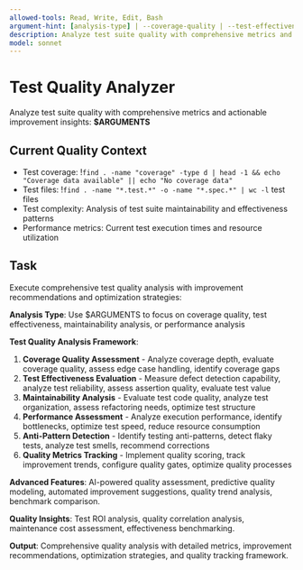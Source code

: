 ```yaml
---
allowed-tools: Read, Write, Edit, Bash
argument-hint: [analysis-type] | --coverage-quality | --test-effectiveness | --maintainability | --performance-analysis
description: Analyze test suite quality with comprehensive metrics and improvement recommendations
model: sonnet
---
```


# Test Quality Analyzer

Analyze test suite quality with comprehensive metrics and actionable improvement insights: **$ARGUMENTS**

## Current Quality Context

- Test coverage: !`find . -name "coverage" -type d | head -1 && echo "Coverage data available" || echo "No coverage data"`
- Test files: !`find . -name "*.test.*" -o -name "*.spec.*" | wc -l` test files
- Test complexity: Analysis of test suite maintainability and effectiveness patterns
- Performance metrics: Current test execution times and resource utilization

## Task

Execute comprehensive test quality analysis with improvement recommendations and optimization strategies:

**Analysis Type**: Use $ARGUMENTS to focus on coverage quality, test effectiveness, maintainability analysis, or performance analysis

**Test Quality Analysis Framework**:

1. **Coverage Quality Assessment** - Analyze coverage depth, evaluate coverage quality, assess edge case handling, identify coverage gaps
2. **Test Effectiveness Evaluation** - Measure defect detection capability, analyze test reliability, assess assertion quality, evaluate test value
3. **Maintainability Analysis** - Evaluate test code quality, analyze test organization, assess refactoring needs, optimize test structure
4. **Performance Assessment** - Analyze execution performance, identify bottlenecks, optimize test speed, reduce resource consumption
5. **Anti-Pattern Detection** - Identify testing anti-patterns, detect flaky tests, analyze test smells, recommend corrections
6. **Quality Metrics Tracking** - Implement quality scoring, track improvement trends, configure quality gates, optimize quality processes

**Advanced Features**: AI-powered quality assessment, predictive quality modeling, automated improvement suggestions, quality trend analysis, benchmark comparison.

**Quality Insights**: Test ROI analysis, quality correlation analysis, maintenance cost assessment, effectiveness benchmarking.

**Output**: Comprehensive quality analysis with detailed metrics, improvement recommendations, optimization strategies, and quality tracking framework.
